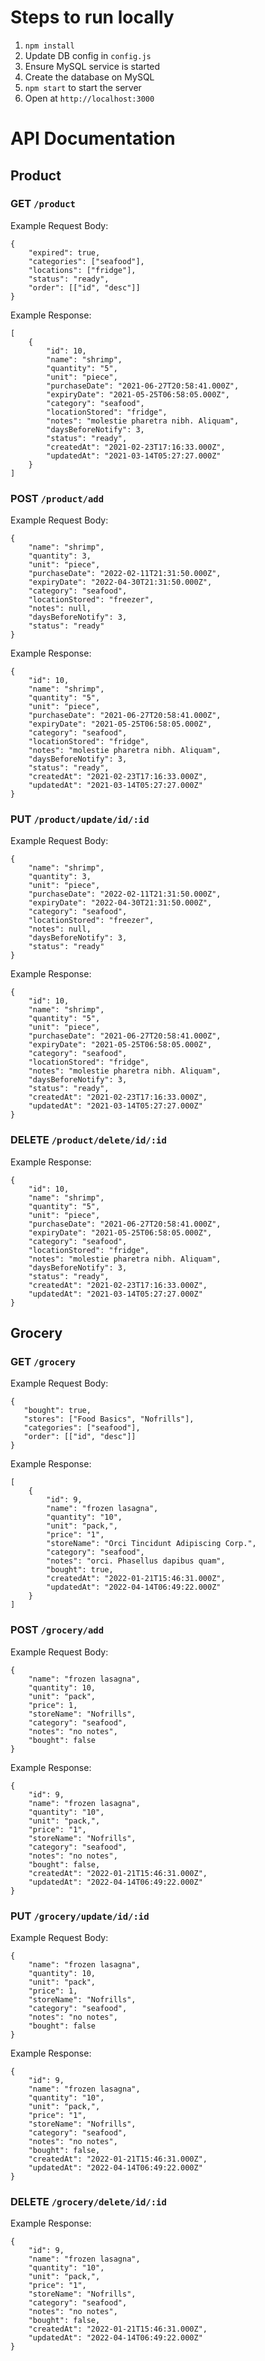 # Steps to run locally
1. `npm install`
2. Update DB config in `config.js`
3. Ensure MySQL service is started
4. Create the database on MySQL
5. `npm start` to start the server
6. Open at `http://localhost:3000`

# API Documentation
## Product
### GET `/product`
Example Request Body:
```
{
    "expired": true,
    "categories": ["seafood"],
    "locations": ["fridge"],
    "status": "ready",
    "order": [["id", "desc"]]
}
```
Example Response:
```
[
    {
        "id": 10,
        "name": "shrimp",
        "quantity": "5",
        "unit": "piece",
        "purchaseDate": "2021-06-27T20:58:41.000Z",
        "expiryDate": "2021-05-25T06:58:05.000Z",
        "category": "seafood",
        "locationStored": "fridge",
        "notes": "molestie pharetra nibh. Aliquam",
        "daysBeforeNotify": 3,
        "status": "ready",
        "createdAt": "2021-02-23T17:16:33.000Z",
        "updatedAt": "2021-03-14T05:27:27.000Z"
    }
]
```

### POST `/product/add`
Example Request Body:
```
{
    "name": "shrimp",
    "quantity": 3,
    "unit": "piece",
    "purchaseDate": "2022-02-11T21:31:50.000Z",
    "expiryDate": "2022-04-30T21:31:50.000Z",
    "category": "seafood",
    "locationStored": "freezer",
    "notes": null,
    "daysBeforeNotify": 3,
    "status": "ready"
}
```
Example Response:
```
{
    "id": 10,
    "name": "shrimp",
    "quantity": "5",
    "unit": "piece",
    "purchaseDate": "2021-06-27T20:58:41.000Z",
    "expiryDate": "2021-05-25T06:58:05.000Z",
    "category": "seafood",
    "locationStored": "fridge",
    "notes": "molestie pharetra nibh. Aliquam",
    "daysBeforeNotify": 3,
    "status": "ready",
    "createdAt": "2021-02-23T17:16:33.000Z",
    "updatedAt": "2021-03-14T05:27:27.000Z"
}
```

### PUT `/product/update/id/:id`
Example Request Body:
```
{
    "name": "shrimp",
    "quantity": 3,
    "unit": "piece",
    "purchaseDate": "2022-02-11T21:31:50.000Z",
    "expiryDate": "2022-04-30T21:31:50.000Z",
    "category": "seafood",
    "locationStored": "freezer",
    "notes": null,
    "daysBeforeNotify": 3,
    "status": "ready"
}
```
Example Response:
```
{
    "id": 10,
    "name": "shrimp",
    "quantity": "5",
    "unit": "piece",
    "purchaseDate": "2021-06-27T20:58:41.000Z",
    "expiryDate": "2021-05-25T06:58:05.000Z",
    "category": "seafood",
    "locationStored": "fridge",
    "notes": "molestie pharetra nibh. Aliquam",
    "daysBeforeNotify": 3,
    "status": "ready",
    "createdAt": "2021-02-23T17:16:33.000Z",
    "updatedAt": "2021-03-14T05:27:27.000Z"
}
```

### DELETE `/product/delete/id/:id`
Example Response:
```
{
    "id": 10,
    "name": "shrimp",
    "quantity": "5",
    "unit": "piece",
    "purchaseDate": "2021-06-27T20:58:41.000Z",
    "expiryDate": "2021-05-25T06:58:05.000Z",
    "category": "seafood",
    "locationStored": "fridge",
    "notes": "molestie pharetra nibh. Aliquam",
    "daysBeforeNotify": 3,
    "status": "ready",
    "createdAt": "2021-02-23T17:16:33.000Z",
    "updatedAt": "2021-03-14T05:27:27.000Z"
}
```

## Grocery
### GET `/grocery`
Example Request Body:
```
{
   "bought": true,
   "stores": ["Food Basics", "Nofrills"],
   "categories": ["seafood"],
   "order": [["id", "desc"]]
}
```
Example Response:
```
[
    {
        "id": 9,
        "name": "frozen lasagna",
        "quantity": "10",
        "unit": "pack,",
        "price": "1",
        "storeName": "Orci Tincidunt Adipiscing Corp.",
        "category": "seafood",
        "notes": "orci. Phasellus dapibus quam",
        "bought": true,
        "createdAt": "2022-01-21T15:46:31.000Z",
        "updatedAt": "2022-04-14T06:49:22.000Z"
    }
]
```

### POST `/grocery/add`
Example Request Body:
```
{
    "name": "frozen lasagna",
    "quantity": 10,
    "unit": "pack",
    "price": 1,
    "storeName": "Nofrills",
    "category": "seafood",
    "notes": "no notes",
    "bought": false
}
```
Example Response:
```
{
    "id": 9,
    "name": "frozen lasagna",
    "quantity": "10",
    "unit": "pack,",
    "price": "1",
    "storeName": "Nofrills",
    "category": "seafood",
    "notes": "no notes",
    "bought": false,
    "createdAt": "2022-01-21T15:46:31.000Z",
    "updatedAt": "2022-04-14T06:49:22.000Z"
}
```


### PUT `/grocery/update/id/:id`
Example Request Body:
```
{
    "name": "frozen lasagna",
    "quantity": 10,
    "unit": "pack",
    "price": 1,
    "storeName": "Nofrills",
    "category": "seafood",
    "notes": "no notes",
    "bought": false
}
```
Example Response:
```
{
    "id": 9,
    "name": "frozen lasagna",
    "quantity": "10",
    "unit": "pack,",
    "price": "1",
    "storeName": "Nofrills",
    "category": "seafood",
    "notes": "no notes",
    "bought": false,
    "createdAt": "2022-01-21T15:46:31.000Z",
    "updatedAt": "2022-04-14T06:49:22.000Z"
}
```

### DELETE `/grocery/delete/id/:id`
Example Response:
```
{
    "id": 9,
    "name": "frozen lasagna",
    "quantity": "10",
    "unit": "pack,",
    "price": "1",
    "storeName": "Nofrills",
    "category": "seafood",
    "notes": "no notes",
    "bought": false,
    "createdAt": "2022-01-21T15:46:31.000Z",
    "updatedAt": "2022-04-14T06:49:22.000Z"
}
```
